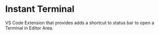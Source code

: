 # Instant Terminal

VS Code Extension that provides adds a shortcut to status bar to open a Terminal in Editor Area.